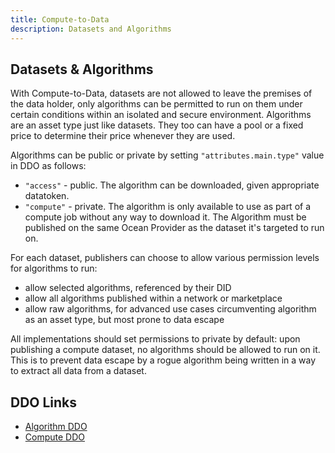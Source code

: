 ```yaml
---
title: Compute-to-Data
description: Datasets and Algorithms
---
```


## Datasets & Algorithms

With Compute-to-Data, datasets are not allowed to leave the premises of the data holder, only algorithms can be permitted to run on them under certain conditions within an isolated and secure environment. Algorithms are an asset type just like datasets. They too can have a pool or a fixed price to determine their price whenever they are used.


Algorithms can be public or private by setting `"attributes.main.type"` value in DDO as follows:

- `"access"` - public. The algorithm can be downloaded, given appropriate datatoken.
- `"compute"` - private. The algorithm is only available to use as part of a compute job without any way to download it. The Algorithm must be published on the same Ocean Provider as the dataset it's targeted to run on.

For each dataset, publishers can choose to allow various permission levels for algorithms to run:

- allow selected algorithms, referenced by their DID
- allow all algorithms published within a network or marketplace
- allow raw algorithms, for advanced use cases circumventing algorithm as an asset type, but most prone to data escape

All implementations should set permissions to private by default: upon publishing a compute dataset, no algorithms should be allowed to run on it. This is to prevent data escape by a rogue algorithm being written in a way to extract all data from a dataset.

## DDO Links

- [Algorithm DDO](/concepts/ddo-metadata/#fields-when-attributesmaintype--algorithm)
- [Compute DDO](/concepts/ddo-metadata/#fields-when-attributesmaintype--compute)
